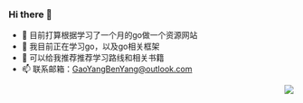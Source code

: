 ### Hi there 👋
- 🔭 目前打算根据学习了一个月的go做一个资源网站
- 🌱 我目前正在学习go，以及go相关框架
- 🤔 可以给我推荐推荐学习路线和相关书籍
- 📫 联系邮箱：GaoYangBenYang@outlook.com
<img align="right" src="https://github-readme-stats.vercel.app/api?username=gaoyangbenyang&show_icons=true&icon_color=CE1D2D&text_color=718096&bg_color=ffffff&hide_title=true" />
